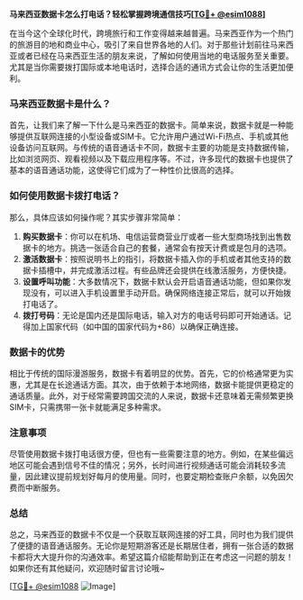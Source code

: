 **马来西亚数据卡怎么打电话？轻松掌握跨境通信技巧[[TG💪+ @esim1088](https://t.me/s/esim1088)]**

在当今这个全球化时代，跨境旅行和工作变得越来越普遍。马来西亚作为一个热门的旅游目的地和商业中心，吸引了来自世界各地的人们。对于那些计划前往马来西亚或者已经在马来西亚生活的朋友来说，了解如何使用当地的电话服务至关重要。尤其是当你需要拨打国际或本地电话时，选择合适的通讯方式会让你的生活更加便利。

### 马来西亚数据卡是什么？

首先，让我们来了解一下什么是马来西亚的数据卡。简单来说，数据卡就是一种能够提供互联网连接的小型设备或SIM卡。它允许用户通过Wi-Fi热点、手机或其他设备访问互联网。与传统的语音通话卡不同，数据卡主要的功能是支持数据传输，比如浏览网页、观看视频以及下载应用程序等。不过，许多现代的数据卡也提供了基本的语音通话功能，这使得它们成为了一种性价比很高的选择。

### 如何使用数据卡拨打电话？

那么，具体应该如何操作呢？其实步骤非常简单：

1. **购买数据卡**：你可以在机场、电信运营商营业厅或者一些大型商场找到出售数据卡的地方。挑选一张适合自己的套餐，通常会有按天计费或是包月的选项。
2. **激活数据卡**：按照说明书上的指引，将数据卡插入你的手机或者其他支持的数据卡插槽中，并完成激活过程。有些品牌还会提供在线激活服务，方便快捷。
3. **设置呼叫功能**：大多数情况下，数据卡默认会开启语音通话功能，但如果你发现没有，可以进入手机设置里手动开启。确保网络连接正常后，就可以开始拨打电话了。
4. **拨打号码**：无论是国内还是国际电话，输入对方的电话号码即可开始通话。记得加上国家代码（如中国的国家代码为+86）以确保正确连接。

### 数据卡的优势

相比于传统的国际漫游服务，数据卡有着明显的优势。首先，它的价格通常更为实惠，尤其是在长途通话方面。其次，由于依赖于本地网络，数据卡能提供更稳定的通话质量。此外，对于经常需要跨国交流的人来说，数据卡还意味着无需频繁更换SIM卡，只需携带一张卡就能满足多种需求。

### 注意事项

尽管使用数据卡拨打电话很方便，但也有一些需要注意的地方。例如，在某些偏远地区可能会遇到信号不佳的情况；另外，长时间进行视频通话可能会消耗较多流量，因此建议提前规划好每月的使用量。同时，也要定期检查账户余额，以免因欠费而中断服务。

### 总结

总之，马来西亚的数据卡不仅是一个获取互联网连接的好工具，同时也为我们提供了便捷的语音通话服务。无论你是短期游客还是长期居住者，拥有一张合适的数据卡都将大大提升你的沟通效率。希望这篇介绍能帮助到正在考虑这一问题的朋友！如果你还有其他疑问，欢迎随时留言讨论哦~

[[TG💪+ @esim1088](https://t.me/s/esim1088) ![Image](https://i.postimg.cc/4NQfJmqS/Snipaste-2025-05-13-00-14-12.png)]